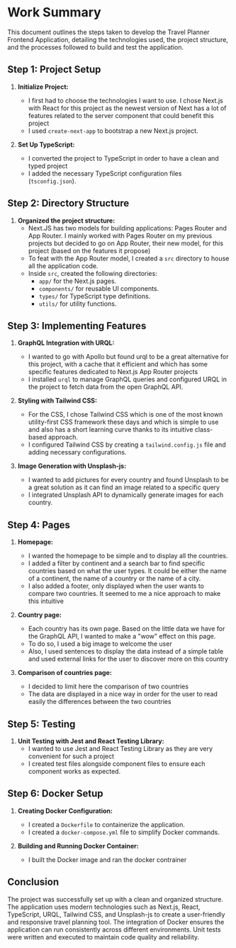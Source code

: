 # Work Summary

This document outlines the steps taken to develop the Travel Planner Frontend Application, detailing the technologies used, the project structure, and the processes followed to build and test the application.

## Step 1: Project Setup

1. **Initialize Project:**

   - I first had to choose the technologies I want to use. I chose Next.js with React for this project as the newest version of Next has a lot of features related to the server component that could benefit this project
   - I used `create-next-app` to bootstrap a new Next.js project.

2. **Set Up TypeScript:**
   - I converted the project to TypeScript in order to have a clean and typed project
   - I added the necessary TypeScript configuration files (`tsconfig.json`).

## Step 2: Directory Structure

1. **Organized the project structure:**
   - Next.JS has two models for building applications: Pages Router and App Router. I mainly worked with Pages Router on my previous projects but decided to go on App Router, their new model, for this project (based on the features it propose)
   - To feat with the App Router model, I created a `src` directory to house all the application code.
   - Inside `src`, created the following directories:
     - `app/` for the Next.js pages.
     - `components/` for reusable UI components.
     - `types/` for TypeScript type definitions.
     - `utils/` for utility functions.

## Step 3: Implementing Features

1. **GraphQL Integration with URQL:**

   - I wanted to go with Apollo but found urql to be a great alternative for this project, with a cache that it efficient and which has some specific features dedicated to Next.js App Router projects
   - I installed `urql` to manage GraphQL queries and configured URQL in the project to fetch data from the open GraphQL API.

2. **Styling with Tailwind CSS:**

   - For the CSS, I chose Tailwind CSS which is one of the most known utility-first CSS framework these days and which is simple to use and also has a short learning curve thanks to its intuitive class-based approach.
   - I configured Tailwind CSS by creating a `tailwind.config.js` file and adding necessary configurations.

3. **Image Generation with Unsplash-js:**
   - I wanted to add pictures for every country and found Unsplash to be a great solution as it can find an image related to a specific query
   - I integrated Unsplash API to dynamically generate images for each country.

## Step 4: Pages

1. **Homepage:**

   - I wanted the homepage to be simple and to display all the countries.
   - I added a filter by continent and a search bar to find specific countries based on what the user types. It could be either the name of a continent, the name of a country or the name of a city.
   - I also added a footer, only displayed when the user wants to compare two countries. It seemed to me a nice approach to make this intuitive

2. **Country page:**

   - Each country has its own page. Based on the little data we have for the GraphQL API, I wanted to make a "wow" effect on this page.
   - To do so, I used a big image to welcome the user
   - Also, I used sentences to display the data instead of a simple table and used external links for the user to discover more on this country

3. **Comparison of countries page:**
   - I decided to limit here the comparison of two countries
   - The data are displayed in a nice way in order for the user to read easily the differences between the two countries

## Step 5: Testing

1. **Unit Testing with Jest and React Testing Library:**
   - I wanted to use Jest and React Testing Library as they are very convenient for such a project
   - I created test files alongside component files to ensure each component works as expected.

## Step 6: Docker Setup

1. **Creating Docker Configuration:**

   - I created a `Dockerfile` to containerize the application.
   - I created a `docker-compose.yml` file to simplify Docker commands.

2. **Building and Running Docker Container:**
   - I built the Docker image and ran the docker contrainer

## Conclusion

The project was successfully set up with a clean and organized structure. The application uses modern technologies such as Next.js, React, TypeScript, URQL, Tailwind CSS, and Unsplash-js to create a user-friendly and responsive travel planning tool. The integration of Docker ensures the application can run consistently across different environments. Unit tests were written and executed to maintain code quality and reliability.
